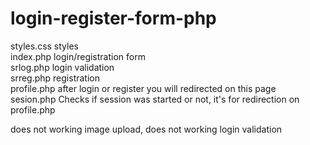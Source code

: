 # login-register-form-php
styles.css styles <br>
index.php login/registration form <br>
srlog.php login validation <br>
srreg.php registration <br>
profile.php after login or register you will redirected on this page <br>
sesion.php Checks if session was started or not, it's for redirection on profile.php <br>

does not working image upload, does not working login validation
